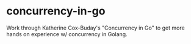 # concurrency-in-go

Work through Katherine Cox-Buday's "Concurrency in Go" to get more hands on
experience w/ concurrency in Golang.
